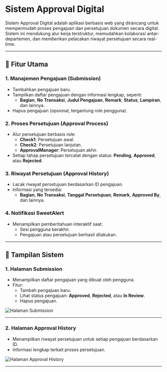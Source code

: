 # Sistem Approval Digital

Sistem Approval Digital adalah aplikasi berbasis web yang dirancang untuk mempermudah proses pengajuan dan persetujuan dokumen secara digital. Sistem ini mendukung alur kerja terstruktur, memudahkan kolaborasi antar-departemen, dan memberikan pelacakan riwayat persetujuan secara real-time.

---

## 🚀 Fitur Utama

### 1. **Manajemen Pengajuan (Submission)**
- Tambahkan pengajuan baru.
- Tampilkan daftar pengajuan dengan informasi lengkap, seperti:
  - **Bagian**, **No Transaksi**, **Judul Pengajuan**, **Remark**, **Status**, **Lampiran**, dan lainnya.
- Hapus pengajuan (opsional, tergantung role pengguna).

### 2. **Proses Persetujuan (Approval Process)**
- Alur persetujuan berbasis role:
  - **Check1**: Persetujuan awal.
  - **Check2**: Persetujuan lanjutan.
  - **ApprovalManager**: Persetujuan akhir.
- Setiap tahap persetujuan tercatat dengan status: **Pending**, **Approved**, atau **Rejected**.

### 3. **Riwayat Persetujuan (Approval History)**
- Lacak riwayat persetujuan berdasarkan ID pengajuan.
- Informasi yang tersedia:
  - **Bagian**, **No Transaksi**, **Tanggal Persetujuan**, **Remark**, **Approved By**, dan lainnya.

### 4. **Notifikasi SweetAlert**
- Menampilkan pemberitahuan interaktif saat:
  - Sesi pengguna berakhir.
  - Pengajuan atau persetujuan berhasil dilakukan.

---

## 📸 Tampilan Sistem

### **1. Halaman Submission**
- Menampilkan daftar pengajuan yang dibuat oleh pengguna.
- Fitur:
  - Tambah pengajuan baru.
  - Lihat status pengajuan: **Approved**, **Rejected**, atau **In Review**.
  - Hapus pengajuan.

![Halaman Submission](tampilan-index-approve.png)

---

### **2. Halaman Approval History**
- Menampilkan riwayat persetujuan untuk setiap pengajuan berdasarkan ID.
- Informasi lengkap terkait proses persetujuan.

![Halaman Approval History](tampilan-history-approve.png)

---


